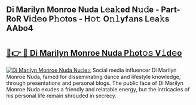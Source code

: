 ## Di Marilyn Monroe Nuda L𝚎a𝚔ed N𝚞𝚍e - Part-RoR Vi𝚍𝚎o P𝚑𝚘tos - H𝚘𝚝 O𝚗𝚕yf𝚊ns L𝚎a𝚔s AAbo4

# <h2><a href="http://kfa12tp.oniu.top/?m=Di+Marilyn+Monroe+Nuda">🔗👉 🔴 Di Marilyn Monroe Nuda P𝚑ot𝚘𝚜 V𝚒d𝚎o</a></h2>

[![Di Marilyn Monroe Nuda Nu𝚍e𝚜](https://i.imgur.com/0qMVB7G.gif)](http://kfa12tp.oniu.top/?m=Di+Marilyn+Monroe+Nuda)
Social media influencer Di Marilyn Monroe Nuda, famed for disseminating dance and lifestyle knowledge, through presentations and personal blogs. The public face of Di Marilyn Monroe Nuda exudes a friendly and relatable energy, but the intricacies of his personal life remain shrouded in secrecy.  
